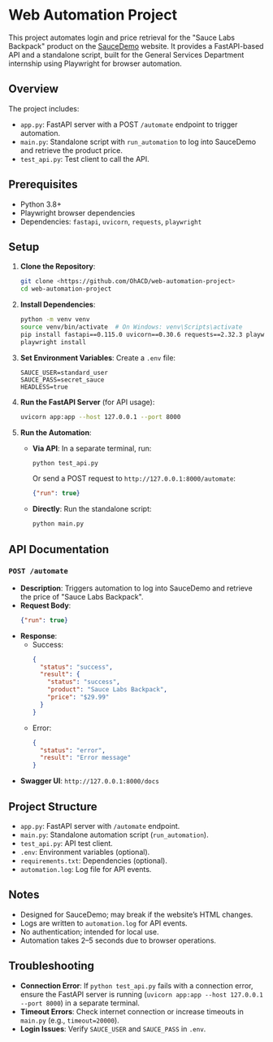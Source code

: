 # Web Automation Project

This project automates login and price retrieval for the "Sauce Labs Backpack" product on the [SauceDemo](https://www.saucedemo.com/) website. It provides a FastAPI-based API and a standalone script, built for the General Services Department internship using Playwright for browser automation.

## Overview

The project includes:
- `app.py`: FastAPI server with a POST `/automate` endpoint to trigger automation.
- `main.py`: Standalone script with `run_automation` to log into SauceDemo and retrieve the product price.
- `test_api.py`: Test client to call the API.

## Prerequisites

- Python 3.8+
- Playwright browser dependencies
- Dependencies: `fastapi`, `uvicorn`, `requests`, `playwright`

## Setup

1. **Clone the Repository**:
   ```bash
   git clone <https://github.com/OhACD/web-automation-project>
   cd web-automation-project
   ```

2. **Install Dependencies**:
   ```bash
   python -m venv venv
   source venv/bin/activate  # On Windows: venv\Scripts\activate
   pip install fastapi==0.115.0 uvicorn==0.30.6 requests==2.32.3 playwright==1.47.0
   playwright install
   ```

3. **Set Environment Variables**:
   Create a `.env` file:
   ```plaintext
   SAUCE_USER=standard_user
   SAUCE_PASS=secret_sauce
   HEADLESS=true
   ```

4. **Run the FastAPI Server** (for API usage):
   ```bash
   uvicorn app:app --host 127.0.0.1 --port 8000
   ```

5. **Run the Automation**:
   - **Via API**: In a separate terminal, run:
     ```bash
     python test_api.py
     ```
     Or send a POST request to `http://127.0.0.1:8000/automate`:
     ```json
     {"run": true}
     ```
   - **Directly**: Run the standalone script:
     ```bash
     python main.py
     ```

## API Documentation

### `POST /automate`

- **Description**: Triggers automation to log into SauceDemo and retrieve the price of "Sauce Labs Backpack".
- **Request Body**:
  ```json
  {"run": true}
  ```
- **Response**:
  - Success:
    ```json
    {
      "status": "success",
      "result": {
        "status": "success",
        "product": "Sauce Labs Backpack",
        "price": "$29.99"
      }
    }
    ```
  - Error:
    ```json
    {
      "status": "error",
      "result": "Error message"
    }
    ```
- **Swagger UI**: `http://127.0.0.1:8000/docs`

## Project Structure

- `app.py`: FastAPI server with `/automate` endpoint.
- `main.py`: Standalone automation script (`run_automation`).
- `test_api.py`: API test client.
- `.env`: Environment variables (optional).
- `requirements.txt`: Dependencies (optional).
- `automation.log`: Log file for API events.

## Notes

- Designed for SauceDemo; may break if the website’s HTML changes.
- Logs are written to `automation.log` for API events.
- No authentication; intended for local use.
- Automation takes 2–5 seconds due to browser operations.

## Troubleshooting

- **Connection Error**: If `python test_api.py` fails with a connection error, ensure the FastAPI server is running (`uvicorn app:app --host 127.0.0.1 --port 8000`) in a separate terminal.
- **Timeout Errors**: Check internet connection or increase timeouts in `main.py` (e.g., `timeout=20000`).
- **Login Issues**: Verify `SAUCE_USER` and `SAUCE_PASS` in `.env`.
